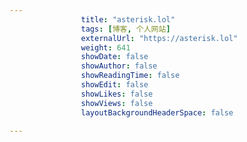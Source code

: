 ---
                title: "asterisk.lol"
                tags: [博客, 个人网站]
                externalUrl: "https://asterisk.lol"
                weight: 641
                showDate: false
                showAuthor: false
                showReadingTime: false
                showEdit: false
                showLikes: false
                showViews: false
                layoutBackgroundHeaderSpace: false
                ---

